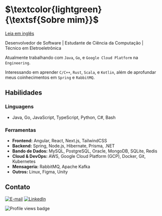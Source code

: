 # $\textcolor{lightgreen}{\textsf{Sobre mim}}$

[Leia  em inglês](README.md)

Desenvolvedor de Software | Estudante de Ciência da Computação | Técnico em Eletroeletrônica

Atualmente trabalhando com `Java`, `Go`, e `Google Cloud Platform` na `Engineering`.

Interessando em aprender `C/C++`, `Rust`, `Scala`, e `Kotlin`, além de aprofundar
meus coinhecimentos em `Spring` e `RabbitMQ`.

## Habilidades

### Linguagens

- Java, Go, JavaScript, TypeScript, Python, C#, Bash

### Ferramentas

- **Frontend:** Angular, React, Next.js, TailwindCSS
- **Backend:** Spring, Node.js, Hibernate, Prisma, .NET
- **Bando de Dados:** MySQL, PostgreSQL, Oracle, MongoDB, SQLite, Redis
- **Cloud & DevOps:** AWS, Google Cloud Platform (GCP), Docker, Git, Kubernetes
- **Mensageria:** RabbitMQ, Apache Kafka
- **Outros:** Linux, Figma, Unity

## Contato

[![E-mail](https://custom-icon-badges.demolab.com/badge/-Email-4f4f4f?style=for-the-badge&logo=mail&logoColor=white)](mailto:raniery2003@hotmail.com)
[![LinkedIn](https://custom-icon-badges.demolab.com/badge/-LinkedIn-0A66C2?style=for-the-badge&logo=linkedin-app-white-icon)](https://www.linkedin.com/in/ranierygoulart/?locale=pt_BR)

![Profile views badge](https://komarev.com/ghpvc/?username=ranieeery&color=blue)
